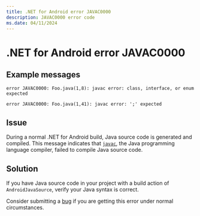```yaml
---
title: .NET for Android error JAVAC0000
description: JAVAC0000 error code
ms.date: 04/11/2024
---
```

# .NET for Android error JAVAC0000

## Example messages

```
error JAVAC0000: Foo.java(1,8): javac error: class, interface, or enum expected
```

```
error JAVAC0000: Foo.java(1,41): javac error: ';' expected
```

## Issue

During a normal .NET for Android build, Java source code is generated
and compiled. This message indicates that [`javac`][javac], the Java
programming language compiler, failed to compile Java source code.

## Solution

If you have Java source code in your project with a build action of
`AndroidJavaSource`, verify your Java syntax is correct.

Consider submitting a [bug][bug] if you are getting this error under
normal circumstances.

[javac]: https://docs.oracle.com/javase/8/docs/technotes/tools/windows/javac.html
[bug]: https://github.com/xamarin/xamarin-android/wiki/Submitting-Bugs,-Feature-Requests,-and-Pull-Requests
